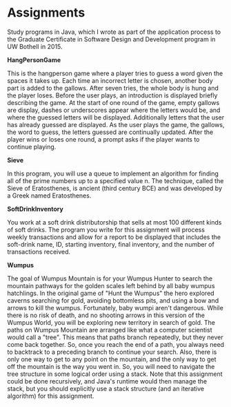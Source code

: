 # Assignments
Study programs in Java, which I wrote as part of the application process to the Graduate Certificate in Software Design and Development program in UW Bothell in 2015.

<b>HangPersonGame</b>

This is the hangperson game where a player tries to guess a word given the spaces it takes up. 
Each time an incorrect letter is chosen, another body part is added to the gallows. After seven tries, the whole body is hung 
and the player loses.
Before the user plays, an introduction is displayed briefly describing the game. At the start of one round of the game, 
empty gallows are display, dashes or underscores appear where the letters would be, and where the guessed letters will be displayed. 
Additionally letters that the user has already guessed are displayed. As the user plays the game, the gallows, the word to guess, 
the letters guessed are continually updated. After the player wins or loses one round, a prompt asks if the player wants to continue 
playing.

<b>Sieve</b>

In this program, you will use a queue to implement an algorithm for finding all of the prime numbers up to a specified value n. 
The technique, called the Sieve of Eratosthenes, is ancient (third century BCE) and was developed by a Greek named Eratosthenes.

<b>SoftDrinkInventory</b>

You work at a soft drink distributorship that sells at most 100 different kinds of soft drinks. 
The program you write for this assignment will process weekly transactions and allow for a report to be 
displayed that includes the soft-drink name, ID, starting inventory, final inventory, and the number of transactions received.

<b>Wumpus</b>

The goal of Wumpus Mountain is for your Wumpus Hunter to search the mountain pathways for the golden scales left behind by 
all baby wumpus hatchlings. In the original game of "Hunt the Wumpus" the hero explored caverns searching for gold, avoiding 
bottomless pits, and using a bow and arrows to kill the wumpus. Fortunately, baby wumpi aren't dangerous. While there is no risk 
of death, and no shooting arrows in this version of the Wumpus World, you will be exploring new territory in search of gold.
The paths on Wumpus Mountain are arranged like what a computer scientist would call a "tree". This means that paths branch 
repeatedly, but they never come back together. So, once you reach the end of a path, you always need to backtrack to a preceding 
branch to continue your search. Also, there is only one way to get to any point on the mountain, and the only way to get off the 
mountain is the way you went in. So, you will need to navigate the tree structure in some logical order using a stack. Note that 
this assignment could be done recursively, and Java's runtime would then manage the stack, but you should explicitly use a stack 
structure (and an iterative algorithm) for this assignment.
